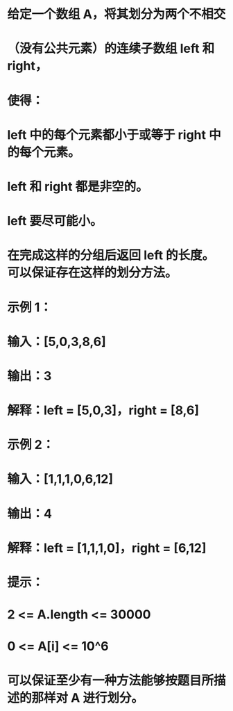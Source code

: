 # 给定一个数组 A，将其划分为两个不相交
# （没有公共元素）的连续子数组 left 和 right， 
# 使得：
# left 中的每个元素都小于或等于 right 中的每个元素。
# left 和 right 都是非空的。
# left 要尽可能小。
# 在完成这样的分组后返回 left 的长度。可以保证存在这样的划分方法。
# 示例 1：
# 输入：[5,0,3,8,6]
# 输出：3
# 解释：left = [5,0,3]，right = [8,6]
# 示例 2：
# 输入：[1,1,1,0,6,12]
# 输出：4
# 解释：left = [1,1,1,0]，right = [6,12]
# 提示：
# 2 <= A.length <= 30000
# 0 <= A[i] <= 10^6
# 可以保证至少有一种方法能够按题目所描述的那样对 A 进行划分。
